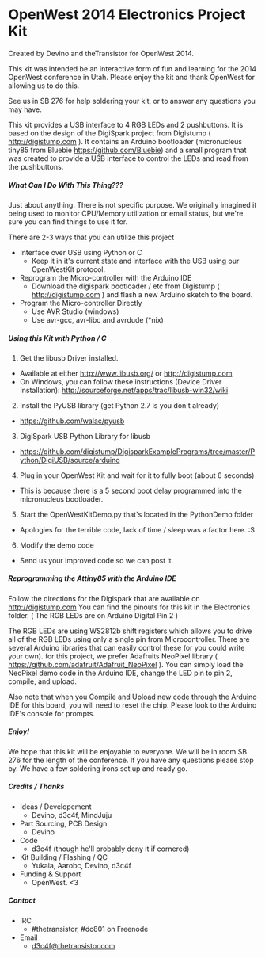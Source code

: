 # OpenWest 2014 Electronics Project Kit
Created by Devino and theTransistor for OpenWest 2014.

This kit was intended be an interactive form of fun and learning for the 2014 OpenWest conference in Utah. Please enjoy the kit and thank OpenWest for allowing us to do this. 

See us in SB 276 for help soldering your kit, or to answer any questions you may have.

This kit provides a USB interface to 4 RGB LEDs and 2 pushbuttons. It is based on the design of the DigiSpark project from Digistump ( http://digistump.com ). It contains an Arduino bootloader (micronucleus tiny85 from Bluebie https://github.com/Bluebie) and a small program that was created to provide a USB interface to control the LEDs and read from the pushbuttons.


##### What Can I Do With This Thing???
Just about anything. There is not specific purpose. We originally imagined it being used to monitor CPU/Memory utilization or email status, but we're sure you can find things to use it for.

There are 2-3 ways that you can utilize this project
- Interface over USB using Python or C
  - Keep it in it's current state and interface with the USB using our OpenWestKit protocol.
- Reprogram the Micro-controller with the Arduino IDE
  - Download the digispark bootloader / etc from Digistump ( http://digistump.com ) and flash a new Arduino sketch to the board.
- Program the Micro-controller Directly
  - Use AVR Studio (windows) 
  - Use avr-gcc, avr-libc and avrdude (*nix)


##### Using this Kit with Python / C
1. Get the libusb Driver installed. 
  * Available at either http://www.libusb.org/ or http://digistump.com
  * On Windows, you can follow these instructions (Device Driver Installation): http://sourceforge.net/apps/trac/libusb-win32/wiki
2. Install the PyUSB library (get Python 2.7 is you don't already)
  * https://github.com/walac/pyusb
3. DigiSpark USB Python Library for libusb 
  * https://github.com/digistump/DigisparkExamplePrograms/tree/master/Python/DigiUSB/source/arduino
4. Plug in your OpenWest Kit and wait for it to fully boot (about 6 seconds)
  * This is because there is a 5 second boot delay programmed into the micronucleus bootloader.
5. Start the OpenWestKitDemo.py that's located in the PythonDemo folder
  * Apologies for the terrible code, lack of time / sleep was a factor here. :S
6. Modify the demo code
  * Send us your improved code so we can post it.


##### Reprogramming the Attiny85 with the Arduino IDE
Follow the directions for the Digispark that are available on http://digistump.com You can find the pinouts for this kit in the Electronics folder. ( The RGB LEDs are on Arduino Digital Pin 2 )

The RGB LEDs are using WS2812b shift registers which allows you to drive all of the RGB LEDs using only a single pin from Microcontroller. There are several Arduino libraries that can easily control these (or you could write your own). for this project, we prefer Adafruits NeoPixel library ( https://github.com/adafruit/Adafruit_NeoPixel ). You can simply load the NeoPixel demo code in the Arduino IDE, change the LED pin to pin 2, compile, and upload.

Also note that when you Compile and Upload new code through the Arduino IDE for this board, you will need to reset the chip. Please look to the Arduino IDE's console for prompts.


##### Enjoy!
We hope that this kit will be enjoyable to everyone. We will be in room SB 276 for the length of the conference. If you have any questions please stop by. We have a few soldering irons set up and ready go.


##### Credits / Thanks
- Ideas / Developement
  - Devino, d3c4f, MindJuju
- Part Sourcing, PCB Design
  - Devino
- Code
  - d3c4f (though he'll probably deny it if cornered)
- Kit Building / Flashing / QC
  - Yukaia, Aarobc, Devino, d3c4f
- Funding & Support
  - OpenWest. <3


##### Contact
- IRC
  - #thetransistor, #dc801 on Freenode
- Email
  - d3c4f@thetransistor.com
